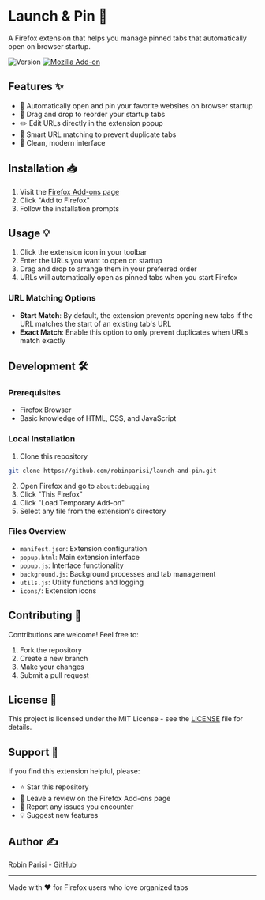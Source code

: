 # Launch & Pin 🚀

A Firefox extension that helps you manage pinned tabs that automatically open on browser startup.

![Version](https://img.shields.io/badge/version-1.2-blue.svg)
[![Mozilla Add-on](https://img.shields.io/badge/Firefox-Add--on-orange.svg)](https://addons.mozilla.org/firefox/addon/launch-and-pin/)

## Features ✨

- 📌 Automatically open and pin your favorite websites on browser startup
- 🔄 Drag and drop to reorder your startup tabs
- ✏️ Edit URLs directly in the extension popup
- 🎯 Smart URL matching to prevent duplicate tabs
- 🎨 Clean, modern interface

## Installation 📥

1. Visit the [Firefox Add-ons page](https://addons.mozilla.org/firefox/addon/launch-and-pin/)
2. Click "Add to Firefox"
3. Follow the installation prompts

## Usage 💡

1. Click the extension icon in your toolbar
2. Enter the URLs you want to open on startup
3. Drag and drop to arrange them in your preferred order
4. URLs will automatically open as pinned tabs when you start Firefox

### URL Matching Options

- **Start Match**: By default, the extension prevents opening new tabs if the URL matches the start of an existing tab's URL
- **Exact Match**: Enable this option to only prevent duplicates when URLs match exactly

## Development 🛠️

### Prerequisites

- Firefox Browser
- Basic knowledge of HTML, CSS, and JavaScript

### Local Installation

1. Clone this repository

```bash
git clone https://github.com/robinparisi/launch-and-pin.git
```

2. Open Firefox and go to `about:debugging`
3. Click "This Firefox"
4. Click "Load Temporary Add-on"
5. Select any file from the extension's directory

### Files Overview

- `manifest.json`: Extension configuration
- `popup.html`: Main extension interface
- `popup.js`: Interface functionality
- `background.js`: Background processes and tab management
- `utils.js`: Utility functions and logging
- `icons/`: Extension icons

## Contributing 🤝

Contributions are welcome! Feel free to:

1. Fork the repository
2. Create a new branch
3. Make your changes
4. Submit a pull request

## License 📄

This project is licensed under the MIT License - see the [LICENSE](LICENSE) file for details.

## Support 💪

If you find this extension helpful, please:

- ⭐ Star this repository
- 📝 Leave a review on the Firefox Add-ons page
- 🐛 Report any issues you encounter
- 💡 Suggest new features

## Author ✍️

Robin Parisi - [GitHub](https://github.com/robinparisi)

---

Made with ❤️ for Firefox users who love organized tabs
